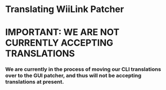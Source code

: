 # Translating WiiLink Patcher

# IMPORTANT: WE ARE NOT CURRENTLY ACCEPTING TRANSLATIONS
### We are currently in the process of moving our CLI translations over to the GUI patcher, and thus will not be accepting translations at present.